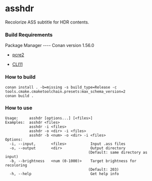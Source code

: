 # asshdr

Recolorize ASS subtitle for HDR contents.

### Build Requirements

Package Manager ---- Conan version 1.56.0

- [pcre2](https://www.pcre.org/)

- [CLI11](https://github.com/CLIUtils/CLI11)

### How to build

```
conan install . -b=missing -s build_type=Release -c tools.cmake.cmaketoolchain.presets:max_schema_version=2
conan build .
```

### How to use

```
Usage:     asshdr [options...] [<files>]
Examples:  asshdr <files>
           asshdr -i <files>
           asshdr -o <dir> -i <files>
           asshdr -b <num> -o <dir> -i <files>
Options:
  -i, --input,       <files>           Input .ass files
  -o, --output       <dir>             Output directory
                                      (Default: same directory as input)
  -b, --brightness   <num (0-1000)>    Target brightness for recoloring
                                      (Default: 203)
  -h, --help                           Get help info
 ```
